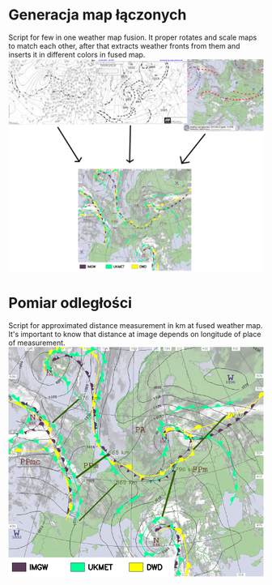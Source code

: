 # Generacja map łączonych
Script for few in one weather map fusion. It proper rotates and scale maps to match each other, after that extracts weather fronts from them and inserts it in different colors in fused map.
![Image](Prezentacja/Laczenie.png)
# Pomiar odległości
Script for approximated distance measurement in km at fused weather map. It's important to know that distance at image depends on longitude of place of measurement.
![Image](Prezentacja/Pomiar_odleglosci.png)
